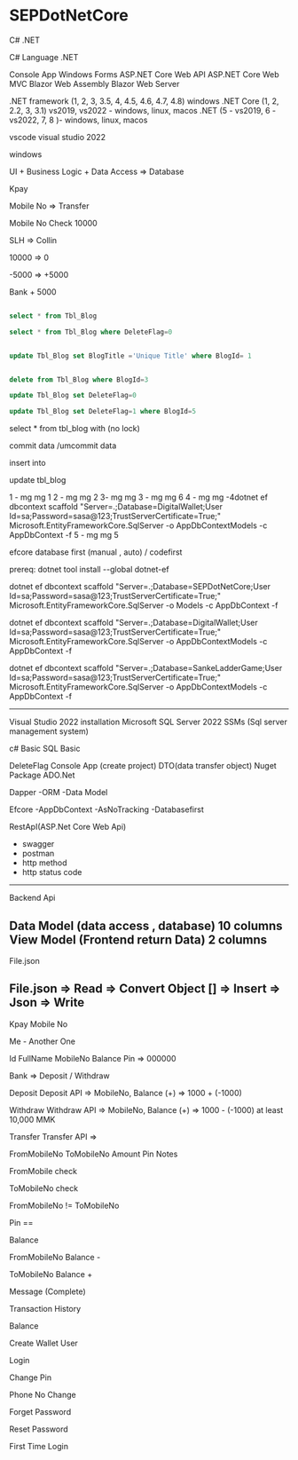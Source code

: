 # SEPDotNetCore

C# .NET

C# Language
.NET

Console App
Windows Forms
ASP.NET Core Web API
ASP.NET Core Web MVC
Blazor Web Assembly
Blazor Web Server

.NET framework (1, 2, 3, 3.5, 4, 4.5, 4.6, 4.7, 4.8) windows
.NET Core (1, 2, 2.2, 3, 3.1) vs2019, vs2022 - windows, linux, macos
.NET (5 - vs2019, 6 - vs2022, 7, 8 )- windows, linux, macos

vscode
visual studio 2022

windows

UI + Business Logic + Data Access => Database

Kpay

Mobile No => Transfer

Mobile No Check
10000

SLH => Collin

10000 => 0

-5000 => +5000

Bank + 5000

``` sql 

select * from Tbl_Blog 

select * from Tbl_Blog where DeleteFlag=0


update Tbl_Blog set BlogTitle ='Unique Title' where BlogId= 1


delete from Tbl_Blog where BlogId=3

update Tbl_Blog set DeleteFlag=0

update Tbl_Blog set DeleteFlag=1 where BlogId=5
```

select * from tbl_blog with (no lock)

commit data /umcommit data

insert into

update tbl_blog

1 -  mg mg 1
2 - mg mg 2
3- mg mg 3 - mg mg 6
4 - mg mg -4dotnet ef dbcontext scaffold "Server=.;Database=DigitalWallet;User Id=sa;Password=sasa@123;TrustServerCertificate=True;" Microsoft.EntityFrameworkCore.SqlServer -o AppDbContextModels -c AppDbContext -f
5 - mg mg 5

efcore database first (manual , auto) / codefirst


prereq:
dotnet tool install --global dotnet-ef


dotnet ef dbcontext scaffold "Server=.;Database=SEPDotNetCore;User Id=sa;Password=sasa@123;TrustServerCertificate=True;" Microsoft.EntityFrameworkCore.SqlServer -o Models -c AppDbContext -f

dotnet ef dbcontext scaffold "Server=.;Database=DigitalWallet;User Id=sa;Password=sasa@123;TrustServerCertificate=True;" Microsoft.EntityFrameworkCore.SqlServer -o AppDbContextModels -c AppDbContext -f


dotnet ef dbcontext scaffold "Server=.;Database=SankeLadderGame;User Id=sa;Password=sasa@123;TrustServerCertificate=True;" Microsoft.EntityFrameworkCore.SqlServer -o AppDbContextModels -c AppDbContext -f


------------------------------------------------------------------------------------------------

Visual Studio 2022 installation
Microsoft SQL Server 2022
SSMs (Sql server management system)

c# Basic
SQL Basic

DeleteFlag
Console App (create project)
DTO(data transfer object)
Nuget Package
ADO.Net

Dapper
-ORM
-Data Model

Efcore
-AppDbContext
-AsNoTracking
-Databasefirst

RestApI(ASP.Net Core Web Api)
- swagger
- postman
- http method
- http status code


-------------------------------------------------------------

Backend Api

Data Model (data access , database) 10 columns 
View Model (Frontend return Data) 2 columns
---------------------------------------------------------------

File.json

File.json => Read => Convert Object [] => Insert => Json => Write
----------------------------------------------------------------------
Kpay
Mobile No

Me - Another One

Id FullName MobileNo Balance Pin => 000000

Bank => Deposit / Withdraw

Deposit
Deposit API => MobileNo, Balance (+) => 1000 + (-1000)

Withdraw
Withdraw API => MobileNo, Balance (+) => 1000 - (-1000) at least 10,000 MMK

Transfer
Transfer API =>

FromMobileNo ToMobileNo Amount Pin Notes

FromMobile check

ToMobileNo check

FromMobileNo != ToMobileNo

Pin ==

Balance

FromMobileNo Balance -

ToMobileNo Balance +

Message (Complete)

Transaction History

Balance

Create Wallet User

Login

Change Pin

Phone No Change

Forget Password

Reset Password

First Time Login